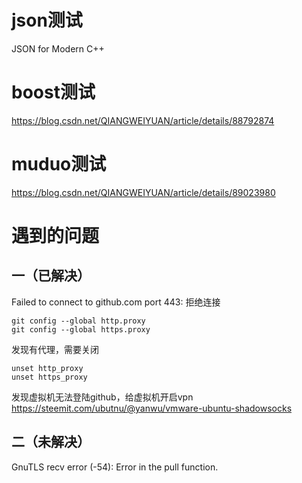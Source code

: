 
# json测试
JSON for Modern C++
# boost测试
https://blog.csdn.net/QIANGWEIYUAN/article/details/88792874

# muduo测试
https://blog.csdn.net/QIANGWEIYUAN/article/details/89023980
# 遇到的问题
## 一（已解决）
Failed to connect to github.com port 443: 拒绝连接

```
git config --global http.proxy
git config --global https.proxy
```
发现有代理，需要关闭
```
unset http_proxy
unset https_proxy
```
发现虚拟机无法登陆github，给虚拟机开启vpn
https://steemit.com/ubutnu/@yanwu/vmware-ubuntu-shadowsocks

## 二（未解决）
GnuTLS recv error (-54): Error in the pull function.
